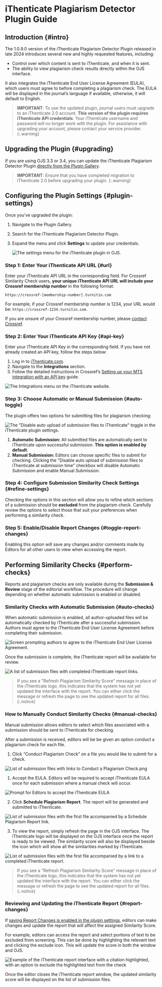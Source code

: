 # iThenticate Plagiarism Detector Plugin Guide

## Introduction {#intro}

The 1.0.9.0 version of the iThenticate Plagiarism Detector Plugin released in late 2024 introduces several new and highly requested features, including:

- Control over which content is sent to iThenticate, and when it is sent.
- The ability to view plagiarism check results directly within the OJS interface.

It also integrates the iThenticate End User License Agreement (EULA), which users must agree to before completing a plagiarism check. The EULA will be displayed in the journal’s language if available, otherwise, it will default to English.

> **IMPORTANT**: To use the updated plugin, journal users must upgrade to an iThenticate 2.0 account. **This version of the plugin requires iThenticate API credentials**. Your iThenticate username and password will no longer work with the plugin. For assistance with upgrading your account, please contact your service provider. {:.warning}

## Upgrading the Plugin {#upgrading}

If you are using OJS 3.3 or 3.4, you can update the iThenticate Plagiarism Detector Plugin [directly from the Plugin Gallery](https://docs.pkp.sfu.ca/learning-ojs/en/settings-website#plugin-gallery).

> **IMPORTANT**: Ensure that you have completed migration to iThenticate 2.0 before upgrading your plugin. {:.warning}

## Configuring the Plugin Settings {#plugin-settings}

Once you’ve upgraded the plugin:

1. Navigate to the Plugin Gallery.
2. Search for the iThenticate Plagiarism Detector Plugin.
3. Expand the menu and click **Settings** to update your credentials.
    
    ![The settings menu for the iThenticate plugin in OJS.](./assets/plugin-settings.png.png)
    

### Step 1: Enter Your iThenticate API URL {#url}

Enter your iThenticate API URL in the corresponding field. For Crossref Similarity Check users, **your unique iThenticate API URL will include your Crossref membership number** in the following format:

`https://crossref-[membership-number].turnitin.com`

For example, if your Crossref membership number is 1234, your URL would be: `https://crossref-1234.turnitin.com`.

If you are unsure of your Crossref membership number, please [contact Crossref](https://support.crossref.org/hc/en-us/requests/new?ticket_form_id=360001642691).

### Step 2: Enter Your iThenticate API Key {#api-key}

Enter your iThenticate API Key in the corresponding field. If you have not already created an API key, follow the steps below:

1. Log in to [iThenticate.com](https://www.ithenticate.com/).
2. Navigate to the **Integrations** section.
3. Follow the detailed instructions in Crossref’s [Setting up your MTS integration with an API key](https://www.crossref.org/documentation/similarity-check/ithenticatev2-mts-account-setup/api-key/) guide.

![The Integrations menu on the iThenticate website.](./assets/ithenticate-integrations.png)

### Step 3: Choose Automatic or Manual Submission  {#auto-toggle}

The plugin offers two options for submitting files for plagiarism checking:

![The "Disable auto upload of submission files to iThenticate" toggle in the iThenticate plugin settings.](auto-toggle.png)

1. **Automatic Submission:** All submitted files are automatically sent to iThenticate upon successful submission. **This option is enabled by default**.
2. **Manual Submission:** Editors can choose specific files to submit for checking. Clicking the "Disable auto upload of submission files to iThenticate at submission time” checkbox will disable Automatic Submission and enable Manual Submission.

### Step 4: Configure Submission Similarity Check Settings {#refine-settings}

Checking the options in this section will allow you to refine which sections of a submission should be **excluded** from the plagiarism check. Carefully review the options to select those that suit your preferences when performing a similarity check.

### Step 5: Enable/Disable Report Changes  {#toggle-report-changes}

Enabling this option will save any changes and/or comments made by Editors for all other users to view when accessing the report. 

## Performing Similarity Checks {#perform-checks}

Reports and plagiarism checks are only available during the **Submission & Review** stage of the editorial workflow. The procedure will change depending on whether automatic submission is enabled or disabled.

### Similarity Checks with Automatic Submission {#auto-checks}

When automatic submission is enabled, all author-uploaded files will be automatically checked by iThenticate after a successful submission. Authors must agree to the iThenticate End User License Agreement before completing their submission.

![Screen prompting authors to agree to the iThenticate End User License Agreement.](./assets/author-eula.png)

Once the submission is complete, the iThenticate report will be available for review.

![A list of submission files with completed iThenticate report links.](./assets/ithenticate-label.png)

> If you see a "Refresh Plagiarism Similarity Score" message in place of the iThenticate logo, this indicates that the system has not yet updated the interface with the report. You can either click the message or refresh the page to see the updated report for all files. {:.notice}

### **How to Manually Conduct Similarity Checks {#manual-checks}**

Manual submission allows editors to select which files associated with a submission should be sent to iThenticate for checking.

After a submission is received, editors will be be given an option conduct a plagiarism check for each file. 

1. Click “Conduct Plagiarism Check” on a file you would like to submit for a check.

![List of submission files with links to Conduct a Plagiarism Check.png](./assets/conduct-check.png)

1. Accept the EULA. Editors will be required to accept iThenticate EULA once for each submission where a manual check will occur. 
    
![Prompt for Editors to accept the iThenticate EULA](./assets/editor-eula.png)
    
2. Click **Schedule Plagiarism Report**. The report will be generated and submitted to iThenticate.
    
![List of submission files with the first file accompanied by a Schedule Plagiarism Report link.](./assets/schedule-report.png)
    
3. To view the report, simply refresh the page in the OJS interface. The iThenticate logo will be displayed on the OJS interface once the report is ready to be viewed. The similarity score will also be displayed beside the icon which will show all the similarities marked by iThenticate.

![List of submission files with the first file accompanied by a link to a completed iThenticate report.](./assets/manual-report-available.png)

> If you see a "Refresh Plagiarism Similarity Score" message in place of the iThenticate logo, this indicates that the system has not yet updated the interface with the report. You can either click the message or refresh the page to see the updated report for all files. {:.notice}

### Reviewing and Updating the iThenticate Report  {#report-changes}

If [saving Report Changes is enabled in the plugin settings](#toggle-report-changes), editors can make changes and update the report that will affect the assigned Similarity Score.

For example, editors can access the report and select portions of text to be excluded from screening. This can be done by highlighting the relevant text and clicking the exclude icon. This will update the score in both the window and OJS. 

![Example of the iThenticate report interface with a citation highlighted, with an option to exclude the highlighted text from the check](./assets/report-interface.png)

Once the editor closes the iThenticate report window, the updated similarity score will be displayed on the list of submission files.
